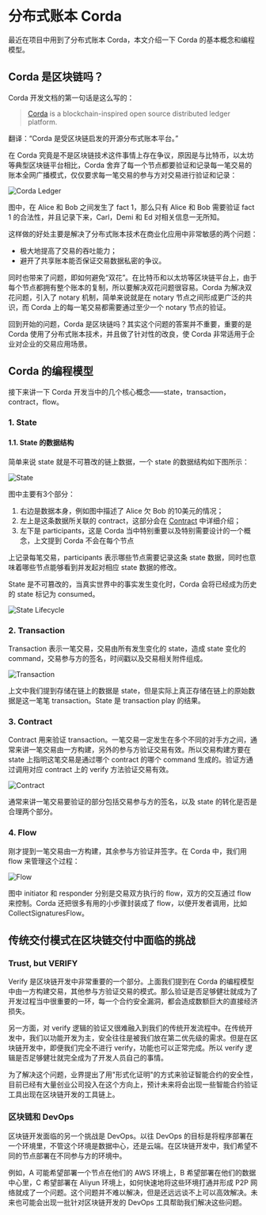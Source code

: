 # 分布式账本 Corda

最近在项目中用到了分布式账本 Corda，本文介绍一下 Corda 的基本概念和编程模型。

## Corda 是区块链吗？

Corda 开发文档的第一句话是这么写的：

> [Corda](https://www.corda.net/) is a blockchain-inspired open source distributed ledger platform.

翻译：“Corda 是受区块链启发的开源分布式账本平台。”

在 Corda 究竟是不是区块链技术这件事情上存在争议，原因是与比特币，以太坊等典型区块链平台相比，Corda 舍弃了每一个节点都要验证和记录每一笔交易的账本全网广播模式，仅仅要求每一笔交易的参与方对交易进行验证和记录：

![Corda Ledger](./ledger.png)

图中，在 Alice 和 Bob 之间发生了 fact 1，那么只有 Alice 和 Bob 需要验证 fact 1 的合法性，并且记录下来，Carl，Demi 和 Ed 对相关信息一无所知。

这样做的好处主要是解决了分布式账本技术在商业化应用中非常敏感的两个问题：

- 极大地提高了交易的吞吐能力；
- 避开了共享账本能否保证交易数据私密的争议。

同时也带来了问题，即如何避免“双花”。在比特币和以太坊等区块链平台上，由于每个节点都拥有整个账本的复制，所以要解决双花问题很容易。Corda 为解决双花问题，引入了 notary 机制，简单来说就是在 notary 节点之间形成更广泛的共识，而 Corda 上的每一笔交易都需要通过至少一个 notary 节点的验证。

回到开始的问题，Corda 是区块链吗？其实这个问题的答案并不重要，重要的是 Corda 使用了分布式账本技术，并且做了针对性的改良，使 Corda 非常适用于企业对企业的交易应用场景。

## Corda 的编程模型

接下来讲一下 Corda 开发当中的几个核心概念——state，transaction，contract，flow。

### 1. State

#### 1.1. State 的数据结构

简单来说 state 就是不可篡改的链上数据，一个 state 的数据结构如下图所示：

![State](./state.png)

图中主要有3个部分：

1. 右边是数据本身，例如图中描述了 Alice 欠 Bob 的10美元的情况；
2. 左上是这条数据所关联的 contract，这部分会在 [Contract](#2.-contract) 中详细介绍；
3. 左下是 participants，这是 Corda 当中特别重要以及特别需要设计的一个概念，上文提到 Corda 不会在每个节点

上记录每笔交易，participants 表示哪些节点需要记录这条 state 数据，同时也意味着哪些节点能够看到并发起对相应 state 数据的修改。

State 是不可篡改的，当真实世界中的事实发生变化时，Corda 会将已经成为历史的 state 标记为 consumed。

![State Lifecycle](./state-lifecycle.png)

### 2. Transaction

Transaction 表示一笔交易，交易由所有发生变化的 state，造成 state 变化的 command，交易参与方的签名，时间戳以及交易相关附件组成。

![Transaction](./transaction.png)

上文中我们提到存储在链上的数据是 state，但是实际上真正存储在链上的原始数据是这一笔笔 transaction。State 是 transaction play 的结果。

### 3. Contract

Contract 用来验证 transaction。一笔交易一定发生在多个不同的对手方之间，通常来讲一笔交易由一方构建，另外的参与方验证交易有效。所以交易构建方要在 state 上指明这笔交易是通过哪个 contract 的哪个 command 生成的。验证方通过调用对应 contract 上的 verify 方法验证交易有效。

![Contract](./contract.png)

通常来讲一笔交易要验证的部分包括交易参与方的签名，以及 state 的转化是否是合理两个部分。

### 4. Flow

刚才提到一笔交易由一方构建，其余参与方验证并签字。在 Corda 中，我们用 flow 来管理这个过程：

![Flow](./flow.png)

图中 initiator 和 responder 分别是交易双方执行的 flow，双方的交互通过 flow 来控制。Corda 还把很多有用的小步骤封装成了 flow，以便开发者调用，比如 CollectSignaturesFlow。

## 传统交付模式在区块链交付中面临的挑战

### Trust, but VERIFY

Verify 是区块链开发中非常重要的一个部分。上面我们提到在 Corda 的编程模型中由一方构建交易，其他参与方验证交易的模式。那么验证是否足够健壮就成为了开发过程当中很重要的一环，每一个合约安全漏洞，都会造成数额巨大的直接经济损失。

另一方面，对 verify 逻辑的验证又很难融入到我们的传统开发流程中。在传统开发中，我们以功能开发为主，安全往往是被我们放在第二优先级的需求。但是在区块链开发中，即便我们完全不进行 verify，功能也可以正常完成。所以 verify 逻辑是否足够健壮就完全成为了开发人员自己的事情。

为了解决这个问题，业界提出了用"形式化证明"的方式来验证智能合约的安全性，目前已经有大量创业公司投入在这个方向上，预计未来将会出现一些智能合约验证工具出现在区块链开发的工具链上。

### 区块链和 DevOps

区块链开发面临的另一个挑战是 DevOps。以往 DevOps 的目标是将程序部署在一个环境里，不管这个环境是数据中心，还是云端。在区块链开发中，我们希望不同的节点部署在不同参与方的环境中。

例如，A 可能希望部署一个节点在他们的 AWS 环境上，B 希望部署在他们的数据中心里，C 希望部署在 Aliyun 环境上，如何快速地将这些环境打通并形成 P2P 网络就成了一个问题。这个问题并不难以解决，但是还远远谈不上可以高效解决。未来也可能会出现一批针对区块链开发的 DevOps 工具帮助我们解决这些问题。